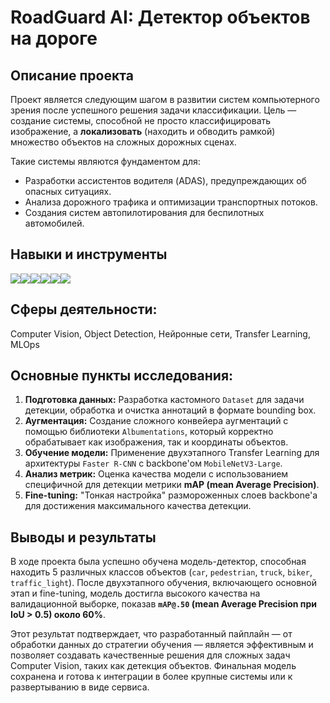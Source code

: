 # RoadGuard AI: Детектор объектов на дороге

## Описание проекта
Проект является следующим шагом в развитии систем компьютерного зрения после успешного решения задачи классификации. Цель — создание системы, способной не просто классифицировать изображение, а **локализовать** (находить и обводить рамкой) множество объектов на сложных дорожных сценах.

Такие системы являются фундаментом для:
- Разработки ассистентов водителя (ADAS), предупреждающих об опасных ситуациях.
- Анализа дорожного трафика и оптимизации транспортных потоков.
- Создания систем автопилотирования для беспилотных автомобилей.

## Навыки и инструменты
<img src="https://img.shields.io/badge/PyTorch-black?style=flat-square&logo=pytorch&logoColor=orange"/><img src="https://img.shields.io/badge/Pandas-black?style=flat-square&logo=pandas&logoColor=orange"/><img src="https://img.shields.io/badge/NumPy-black?style=flat-square&logo=numpy&logoColor=blue"/><img src="https://img.shields.io/badge/OpenCV-black?style=flat-square&logo=opencv&logoColor=white"/><img src="https://img.shields.io/badge/Albumentations-black?style=flat-square&logoColor=white"/><img src="https://img.shields.io/badge/Scikit--learn-black?style=flat-square&logo=scikit-learn&logoColor=orange"/>

## Сферы деятельности:
Computer Vision, Object Detection, Нейронные сети, Transfer Learning, MLOps

## Основные пункты исследования:
1.  **Подготовка данных:** Разработка кастомного `Dataset` для задачи детекции, обработка и очистка аннотаций в формате bounding box.
2.  **Аугментация:** Создание сложного конвейера аугментаций с помощью библиотеки `Albumentations`, который корректно обрабатывает как изображения, так и координаты объектов.
3.  **Обучение модели:** Применение двухэтапного Transfer Learning для архитектуры `Faster R-CNN` с backbone'ом `MobileNetV3-Large`.
4.  **Анализ метрик:** Оценка качества модели с использованием специфичной для детекции метрики **mAP (mean Average Precision)**.
5.  **Fine-tuning:** "Тонкая настройка" размороженных слоев backbone'а для достижения максимального качества детекции.

## Выводы и результаты
В ходе проекта была успешно обучена модель-детектор, способная находить 5 различных классов объектов (`car`, `pedestrian`, `truck`, `biker`, `traffic_light`). После двухэтапного обучения, включающего основной этап и fine-tuning, модель достигла высокого качества на валидационной выборке, показав **`mAP@.50` (mean Average Precision при IoU > 0.5) около 60%**.

Этот результат подтверждает, что разработанный пайплайн — от обработки данных до стратегии обучения — является эффективным и позволяет создавать качественные решения для сложных задач Computer Vision, таких как детекция объектов. Финальная модель сохранена и готова к интеграции в более крупные системы или к развертыванию в виде сервиса.